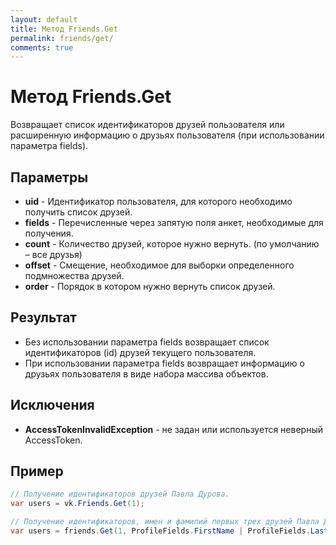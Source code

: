 ```yaml
---
layout: default
title: Метод Friends.Get
permalink: friends/get/
comments: true
---
```


# Метод Friends.Get
Возвращает список идентификаторов друзей пользователя или расширенную информацию о друзьях пользователя (при использовании параметра fields).

## Параметры
+ **uid** - Идентификатор пользователя, для которого необходимо получить список друзей.
+ **fields** - Перечисленные через запятую поля анкет, необходимые для получения.
+ **count** - Количество друзей, которое нужно вернуть. (по умолчанию – все друзья)
+ **offset** - Смещение, необходимое для выборки определенного подмножества друзей.
+ **order** - Порядок в котором нужно вернуть список друзей.

## Результат
+ Без использовании параметра fields возвращает список идентификаторов (id) друзей текущего пользователя.
+ При использовании параметра fields возвращает информацию о друзьях пользователя в виде набора массива объектов.

## Исключения
+ **AccessTokenInvalidException** - не задан или используется неверный AccessToken.

## Пример
```csharp
// Получение идентификаторов друзей Павла Дурова.
var users = vk.Friends.Get(1);

// Получение идентификаторов, имен и фамилий первых трех друзей Павла Дурова.
var users = friends.Get(1, ProfileFields.FirstName | ProfileFields.LastName, 3);

```
